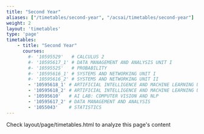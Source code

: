 ```yaml
---
title: "Second Year"
aliases: ["/timetables/second-year", "/acsai/timetables/second-year"]
weight: 2
layout: 'timetables'
type: 'page'
timetables:
    - title: "Second Year"
      courses: 
        #- '10595529'   # CALCULUS 2
        #- '10595617_1' # DATA MANAGEMENT AND ANALYSIS UNIT I
        #- '10595525'   # PROBABILITY
        #- '10595616_1' # SYSTEMS AND NETWORKING UNIT I
        #- '10595616_2' # SYSTEMS AND NETWORKING UNIT II
        - '10595618_1' # ARTIFICIAL INTELLIGENCE AND MACHINE LEARNING UNIT I
        - '10595618_2' # ARTIFICIAL INTELLIGENCE AND MACHINE LEARNING UNIT II
        - '10595610'   # AI LAB: COMPUTER VISION AND NLP
        - '10595617_2' # DATA MANAGEMENT AND ANALYSIS
        - '1055043'    # STATISTICS
---
```


Check layout/page/timetables.html to analyze this page's content
